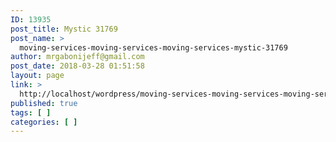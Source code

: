 ```yaml
---
ID: 13935
post_title: Mystic 31769
post_name: >
  moving-services-moving-services-moving-services-mystic-31769
author: mrgabonijeff@gmail.com
post_date: 2018-03-28 01:51:58
layout: page
link: >
  http://localhost/wordpress/moving-services-moving-services-moving-services-mystic-31769/
published: true
tags: [ ]
categories: [ ]
---
```

